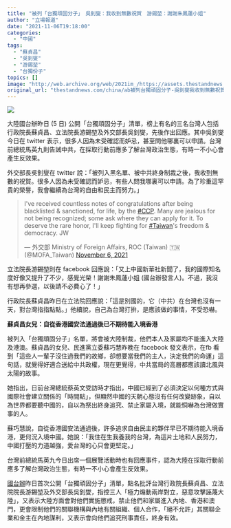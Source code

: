 ```yaml
---
title: "被列「台獨頑固分子」　吳釗燮：我收到無數祝賀　游錫堃：謝謝朱鳳蓮小姐"
author: "立場報道"
date: "2021-11-06T19:18:00"
categories:
  - "中國"
tags:
  - "蘇貞昌"
  - "吳釗燮"
  - "游錫堃"
  - "台獨份子"
topics: []
image: "http://web.archive.org/web/2021im_/https://assets.thestandnews.com/media/photos/%E5%8F%B0link_cBzNN6D.png"
original_url: "thestandnews.com/china/ab被列台獨頑固分子-吳釗燮我收到無數祝賀-游錫堃謝謝朱鳯蓮小姐"
---
```

![](http://web.archive.org/web/2021im_/https://assets.thestandnews.com/media/photos/%E5%8F%B0link_cBzNN6D.png)

大陸國台辦昨日 (5 日) 公開「台獨頑固分子」清單，榜上有名的三名台灣人包括行政院長蘇貞昌、立法院長游錫堃及外交部長吳釗燮，先後作出回應。其中吳釗燮今日在 twitter 表示，很多人因為未受確認而妒忌，甚至問他哪裏可以申請。台灣前總統馬英九則告誡中共，在採取行動前應多了解台灣政治生態，有時一不小心會產生反效果。

外交部長吳釗燮在 twitter 說：「被列入黑名單、被中共終身制裁之後，我收到無數的祝賀。很多人因為未受確認而妒忌，有些人問我哪裏可以申請。為了珍重這罕貴的榮譽，我會繼續為台灣的自由和民主而努力。」

> I've received countless notes of congratulations after being blacklisted & sanctioned, for life, by the [#CCP](http://web.archive.org/web/20211106125211/https://twitter.com/hashtag/CCP?src=hash&ref_src=twsrc%5Etfw). Many are jealous for not being recognized; some ask where they can apply for it. To deserve the rare honor, I'll keep fighting for [#Taiwan](http://web.archive.org/web/20211106125211/https://twitter.com/hashtag/Taiwan?src=hash&ref_src=twsrc%5Etfw)'s freedom & democracy. JW
> 
> — 外交部 Ministry of Foreign Affairs, ROC (Taiwan) 🇹🇼 (@MOFA\_Taiwan) [November 6, 2021](http://web.archive.org/web/20211106125211/https://twitter.com/MOFA_Taiwan/status/1456798809053286404?ref_src=twsrc%5Etfw)

立法院長游錫堃則在 facebook 回應說：「又上中國新華社新聞了，我的國際知名度好像又提升了不少，感覺光榮！謝謝朱鳳蓮小姐 (國台辦發言人)。不過，我沒有想再參選，以後請不必費心了！」

行政院長蘇貞昌昨日在立法院回應說：「這是別國的，它（中共）在台灣也沒有一天，對台灣指指點點。」他續說，自己為台灣打拚，是應該做的事情，不受恐嚇。

**蘇貞昌女兒：自從香港國安法通過後已不期待能入境香港**

被列入「台獨頑固分子」名單，將會被大陸制裁，他們本人及家屬均不能進入大陸及港澳。蘇貞昌的女兒、民進黨立委蘇巧慧昨晚在 facebook 發文表示，在fb 看到「這些人一輩子沒住過我們的故鄉，卻想要當我們的主人，決定我們的命運」這句話，就覺得好適合送給中共政權，現在更覺得，中共當局的高層都應該讀北風與太陽的故事。

她指出，日前台灣總統蔡英文受訪時才指出，中國已經到了必須決定以何種方式與國際社會建立關係的「時間點」，但顯然中國的天朝心態沒有任何改變跡象，自以為世界都要聽中國的，自以為祭出終身追究、禁止家屬入境，就能恫嚇為台灣做實事的人。

蘇巧慧說，自從香港國安法通過後，許多追求自由民主的夥伴早已不期待能入境香港，更何況入境中國。她說：「我住在生我養我的台灣，為這片土地和人民努力，中國打壓的力道越強，愛台灣的心只會更堅定。」

台灣前總統馬英九今日出席一個展覽活動時也有回應事件，認為大陸在採取行動前應多了解台灣政治生態，有時一不小心會產生反效果。

[國台辦](http://web.archive.org/web/20211106125211/http://www.gwytb.gov.cn/xwdt/xwfb/wyly/202111/t20211105_12389124.htm)昨日首次公開「台獨頑固分子」清單，點名批評台灣行政院長蘇貞昌、立法院院長游錫堃及外交部長吳釗燮，指控三人「極力煽動兩岸對立，惡意攻擊誣蔑大陸」，又表示大陸方面會對他們實施懲戒，禁止他們和家屬進入內地、香港和澳門，更會限制他們的關聯機構與內地有關組織、個人合作，「絕不允許」其關聯企業和金主在內地謀利，又表示會向他們追究刑事責任，終身有效。